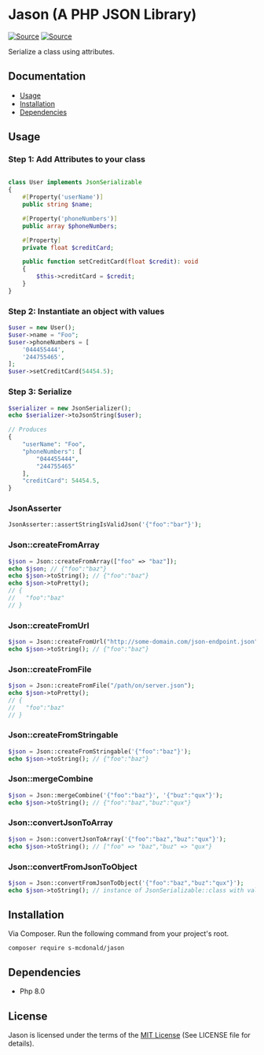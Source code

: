 # Jason (A PHP JSON Library)
[![Source](https://img.shields.io/badge/source-S_McDonald-blue.svg)](https://github.com/s-mcdonald/Jason)
[![Source](https://img.shields.io/badge/license-MIT-gold.svg)](https://github.com/s-mcdonald/Jason)

Serialize a class using attributes.

## Documentation

* [Usage](#Usage)
* [Installation](#installation)
* [Dependencies](#dependencies)

## Usage
### Step 1: Add Attributes to your class
```php

class User implements JsonSerializable
{
    #[Property('userName')]
    public string $name;

    #[Property('phoneNumbers')]
    public array $phoneNumbers;

    #[Property]
    private float $creditCard;

    public function setCreditCard(float $credit): void
    {
        $this->creditCard = $credit;
    }
}
```

### Step 2: Instantiate an object with values
```php
$user = new User();
$user->name = "Foo";
$user->phoneNumbers = [
    '044455444',
    '244755465',
];
$user->setCreditCard(54454.5);
```

### Step 3: Serialize
```php
$serializer = new JsonSerializer();
echo $serializer->toJsonString($user);

// Produces
{
    "userName": "Foo",
    "phoneNumbers": [
        "044455444",
        "244755465"
    ],
    "creditCard": 54454.5,
}
```


### JsonAsserter

```php
JsonAsserter::assertStringIsValidJson('{"foo":"bar"}');
```


### Json::createFromArray

```php
$json = Json::createFromArray(["foo" => "baz"]);
echo $json; // {"foo":"baz"}
echo $json->toString(); // {"foo":"baz"}
echo $json->toPretty(); 
// {
//   "foo":"baz"
// }
```

### Json::createFromUrl

```php
$json = Json::createFromUrl("http://some-domain.com/json-endpoint.json");
echo $json->toString(); // {"foo":"baz"}
```

### Json::createFromFile

```php
$json = Json::createFromFile("/path/on/server.json");
echo $json->toPretty(); 
// {
//   "foo":"baz"
// }
```


### Json::createFromStringable

```php
$json = Json::createFromStringable('{"foo":"baz"}');
echo $json->toString(); // {"foo":"baz"}
```



### Json::mergeCombine

```php
$json = Json::mergeCombine('{"foo":"baz"}', '{"buz":"qux"}');
echo $json->toString(); // {"foo":"baz","buz":"qux"}
```


### Json::convertJsonToArray

```php
$json = Json::convertJsonToArray('{"foo":"baz","buz":"qux"}');
echo $json->toString(); // ["foo" => "baz","buz" => "qux"}
```


### Json::convertFromJsonToObject

```php
$json = Json::convertFromJsonToObject('{"foo":"baz","buz":"qux"}');
echo $json->toString(); // instance of JsonSerializable::class with values
```

<a name="installation"></a>
## Installation

Via Composer. Run the following command from your project's root.

```
composer require s-mcdonald/jason
```

<a name="dependencies"></a>
## Dependencies

*  Php 8.0

## License

Jason is licensed under the terms of the [MIT License](http://opensource.org/licenses/MIT)
(See LICENSE file for details).
